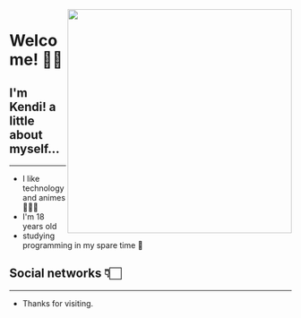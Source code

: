 <img align="right" width="400" height="400" src="https://i.pinimg.com/originals/9a/56/e2/9a56e28fb37e6179943c9fd3974e0745.gif">

# Welcome! ✌🏻
## I'm Kendi! a little about myself...
***
* I like technology and animes 🕵🏻‍♂️
* I'm 18 years old
* studying programming in my spare time 👾

## Social networks 👇🏻
***




* Thanks for visiting.
